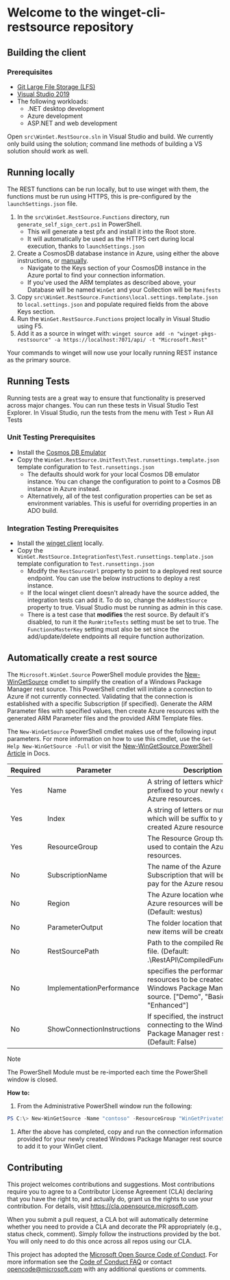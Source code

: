 # Welcome to the winget-cli-restsource repository

## Building the client

### Prerequisites

* [Git Large File Storage (LFS)](https://git-lfs.github.com/)
* [Visual Studio 2019](https://visualstudio.microsoft.com/downloads/)
* The following workloads:
   * .NET desktop development
   * Azure development
   * ASP<area>.NET and web development

Open `src\WinGet.RestSource.sln` in Visual Studio and build. We currently only build using the solution; command line methods of building a VS solution should work as well.

## Running locally

The REST functions can be run locally, but to use winget with them, the functions must be run using HTTPS, this is pre-configured by the `launchSettings.json` file.

1. In the `src\WinGet.RestSource.Functions` directory, run `generate_self_sign_cert.ps1` in PowerShell.
   * This will generate a test pfx and install it into the Root store.
   * It will automatically be used as the HTTPS cert during local execution, thanks to `launchSettings.json`
2. Create a CosmosDB database instance in Azure, using either the above instructions, or [manually](https://docs.microsoft.com/en-us/azure/cosmos-db/sql/create-cosmosdb-resources-portal).
   * Navigate to the Keys section of your CosmosDB instance in the Azure portal to find your connection information.
   * If you've used the ARM templates as described above, your Database will be named `WinGet` and your Collection will be `Manifests`
3. Copy `src\WinGet.RestSource.Functions\local.settings.template.json` to `local.settings.json` and populate required fields from the above Keys section.
4. Run the `WinGet.RestSource.Functions` project locally in Visual Studio using F5.
5. Add it as a source in winget with: `winget source add -n "winget-pkgs-restsource" -a https://localhost:7071/api/ -t "Microsoft.Rest"`

Your commands to winget will now use your locally running REST instance as the primary source.

## Running Tests

Running tests are a great way to ensure that functionality is preserved across major changes. You can run these tests in Visual Studio Test Explorer. In Visual Studio, run the tests from the menu with Test > Run All Tests

### Unit Testing Prerequisites

* Install the [Cosmos DB Emulator](https://docs.microsoft.com/en-us/azure/cosmos-db/local-emulator?tabs=ssl-netstd21)
* Copy the `WinGet.RestSource.UnitTest\Test.runsettings.template.json` template configuration to `Test.runsettings.json`
  * The defaults should work for your local Cosmos DB emulator instance. You can change the configuration to point to a Cosmos DB instance in Azure instead.
  * Alternatively, all of the test configuration properties can be set as environment variables. This is useful for overriding properties in an ADO build.

### Integration Testing Prerequisites

* Install the [winget client](https://github.com/microsoft/winget-cli) locally.
* Copy the `WinGet.RestSource.IntegrationTest\Test.runsettings.template.json` template configuration to `Test.runsettings.json`
  * Modify the `RestSourceUrl` property to point to a deployed rest source endpoint. You can use the below instructions to deploy a rest instance.
  * If the local winget client doesn't already have the source added, the integration tests can add it. To do so, change the `AddRestSource` property to true. Visual Studio must be running as admin in this case.
  * There is a test case that **modifies** the rest source. By default it's disabled, to run it the `RunWriteTests` setting must be set to true. The `FunctionsMasterKey` setting must also be set since the add/update/delete endpoints all require function authorization.

## Automatically create a rest source

The `Microsoft.WinGet.Source` PowerShell module provides the [New-WinGetSource](.\PowerShell\New-WinGetSource.md) cmdlet to simplify the creation of a Windows Package Manager rest source. This PowerShell cmdlet will initiate a connection to Azure if not currently connected. Validating that the connection is established with a specific Subscription (if specified). Generate the ARM Parameter files with specified values, then create Azure resources with the generated ARM Parameter files and the provided ARM Template files.

The `New-WinGetSource` PowerShell cmdlet makes use of the following input parameters. For more information on how to use this cmdlet, use the `Get-Help New-WinGetSource -Full` or visit the [New-WinGetSource PowerShell Article](.\PowerShell\New-WinGetSource.md) in Docs.

| Required | Parameter                  | Description                                                                                                                                |
|----------|----------------------------|--------------------------------------------------------------------------------------------------------------------------------------------|
| Yes      | Name                       | A string of letters which will be prefixed to your newly created Azure resources.                                                          |
| Yes      | Index                      | A string of letters or numbers which will be suffix to your newly created Azure resources.                                                 |
| Yes      | ResourceGroup              | The Resource Group that will be used to contain the Azure resources.                                                                       |
| No       | SubscriptionName           | The name of the Azure Subscription that will be used to pay for the Azure resources.                                                       |
| No       | Region                     | The Azure location where the Azure resources will be created. (Default: westus)                                                            |
| No       | ParameterOutput            | The folder location that contains new items will be created in.                                                                            |
| No       | RestSourcePath             | Path to the compiled Rest API Zip file. (Default: .\RestAPI\CompiledFunctions.ps1)                                                         |
| No       | ImplementationPerformance  | specifies the performance of the resources to be created for the Windows Package Manager rest source. ["Demo", "Basic", "Enhanced"]        |
| No       | ShowConnectionInstructions | If specified, the instructions for connecting to the Windows Package Manager rest source. (Default: False)                                 |

> [!Note]
> The PowerShell Module must be re-imported each time the PowerShell window is closed.

**How to:**

1. From the Administrative PowerShell window run the following:
```PowerShell
PS C:\> New-WinGetSource -Name "contoso" -ResourceGroup "WinGetPrivateSource" -Region "westus" -ImplementationPerformance "Demo" -ShowConnectionInstructions
```
1. After the above has completed, copy and run the connection information provided for your newly created Windows Package Manager rest source to add it to your WinGet client.


## Contributing

This project welcomes contributions and suggestions.  Most contributions require you to agree to a
Contributor License Agreement (CLA) declaring that you have the right to, and actually do, grant us
the rights to use your contribution. For details, visit https://cla.opensource.microsoft.com.

When you submit a pull request, a CLA bot will automatically determine whether you need to provide
a CLA and decorate the PR appropriately (e.g., status check, comment). Simply follow the instructions
provided by the bot. You will only need to do this once across all repos using our CLA.

This project has adopted the [Microsoft Open Source Code of Conduct](https://opensource.microsoft.com/codeofconduct/).
For more information see the [Code of Conduct FAQ](https://opensource.microsoft.com/codeofconduct/faq/) or
contact [opencode@microsoft.com](mailto:opencode@microsoft.com) with any additional questions or comments.
